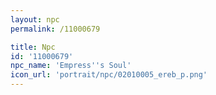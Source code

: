 ```yaml
---
layout: npc
permalink: /11000679

title: Npc
id: '11000679'
npc_name: 'Empress''s Soul'
icon_url: 'portrait/npc/02010005_ereb_p.png'
---
```

